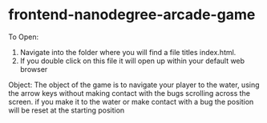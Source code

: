 frontend-nanodegree-arcade-game
===============================

To Open: 
1. Navigate into the folder where you will find a file titles index.html.
2. If you double click on this file it will open up within your default web browser

Object: 
The object of the game is to navigate your player to the water, using the arrow keys without making contact with the bugs scrolling across the screen. if you make it to the water or make contact with a bug the position will be reset at the starting position 